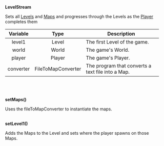 __LevelStream__

Sets all [Levels](level.md) and [Maps](map.md) and progresses through the Levels as the [Player](player.md) completes them

| Variable  |        Type        | Description                                       |
|:---------:|:------------------:|---------------------------------------------------|
|  level1   |       Level        | The first Level of the game.                      |
|   world   |       World        | The game's World.                                 |
|  player   |       Player       | The game's Player.                                |
| converter | FileToMapConverter | The program that converts a text file into a Map. |

\
\
\
__setMaps()__

Uses the fileToMapConverter to instantiate the maps.

\
__setLevel1()__

Adds the Maps to the Level and sets where the player spawns on those Maps.
